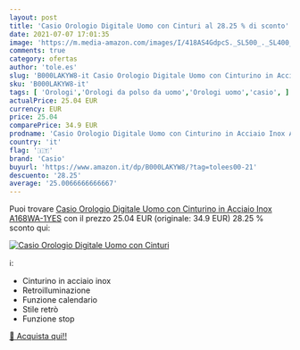 ```yaml
---
layout: post
title: 'Casio Orologio Digitale Uomo con Cinturi al 28.25 % di sconto'
date: 2021-07-07 17:01:35
image: 'https://m.media-amazon.com/images/I/418AS4GdpcS._SL500_._SL400_.jpg'
comments: true
category: ofertas
author: 'tole.es'
slug: 'B000LAKYW8-it Casio Orologio Digitale Uomo con Cinturino in Acciaio Inox...'
sku: 'B000LAKYW8-it'
tags: [ 'Orologi','Orologi da polso da uomo','Orologi uomo','casio', ]
actualPrice: 25.04 EUR
currency: EUR
price: 25.04
comparePrice: 34.9 EUR
prodname: 'Casio Orologio Digitale Uomo con Cinturino in Acciaio Inox A168WA-1YES'
country: 'it'
flag: '🇮🇹'
brand: 'Casio'
buyurl: 'https://www.amazon.it/dp/B000LAKYW8/?tag=tolees00-21'
descuento: '28.25'
average: '25.0066666666667'
---
```


Puoi trovare [Casio Orologio Digitale Uomo con Cinturino in Acciaio Inox A168WA-1YES](https://www.amazon.it/dp/B000LAKYW8/?tag=tolees00-21) con il prezzo 25.04 EUR (originale: 34.9 EUR) 28.25 % sconto qui:

[![Casio Orologio Digitale Uomo con Cinturi](https://m.media-amazon.com/images/I/418AS4GdpcS._SL500_._SL400_.jpg)](https://www.amazon.it/dp/B000LAKYW8/?tag=tolees00-21)

ℹ️:

- Cinturino in acciaio inox
- Retroilluminazione
- Funzione calendario
- Stile retrò
- Funzione stop

[🛒 Acquista qui!!](https://www.amazon.it/dp/B000LAKYW8/?tag=tolees00-21)
